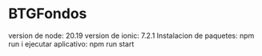 # BTGFondos

version de node: 20.19
version de ionic: 7.2.1
Instalacion de paquetes: npm run i 
ejecutar aplicativo: npm run start